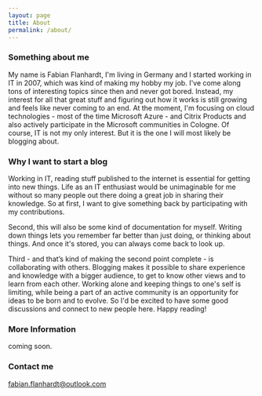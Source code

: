 ```yaml
---
layout: page
title: About
permalink: /about/
---
```


### Something about me

My name is Fabian Flanhardt, I'm living in Germany and I started working in IT in 2007, which was kind of making my hobby my job. I've come along tons of interesting topics since then and never got bored. Instead, my interest for all that great stuff and figuring out how it works is still growing and feels like never coming to an end.
At the moment, I'm focusing on cloud technologies - most of the time Microsoft Azure - and Citrix Products and also actively participate in the Microsoft communities in Cologne.
Of course, IT is not my only interest. But it is the one I will most likely be blogging about.

### Why I want to start a blog

Working in IT, reading stuff published to the internet is essential for getting into new things. Life as an IT enthusiast would be unimaginable for me without so many people out there doing a great job in sharing their knowledge. So at first, I want to give something back by participating with my contributions.

Second, this will also be some kind of documentation for myself. Writing down things lets you remember far better than just doing, or thinking about things. And once it's stored, you can always come back to look up.

Third - and that’s kind of making the second point complete - is collaborating with others. Blogging makes it possible to share experience and knowledge with a bigger audience, to get to know other views and to learn from each other. Working alone and keeping things to one's self is limiting, while being a part of an active community is an opportunity for ideas to be born and to evolve. So I'd be excited to have some good discussions and connect to new people here. Happy reading!

### More Information

coming soon.

### Contact me

[fabian.flanhardt@outlook.com](mailto:fabian.flanhardt@outlook.com)